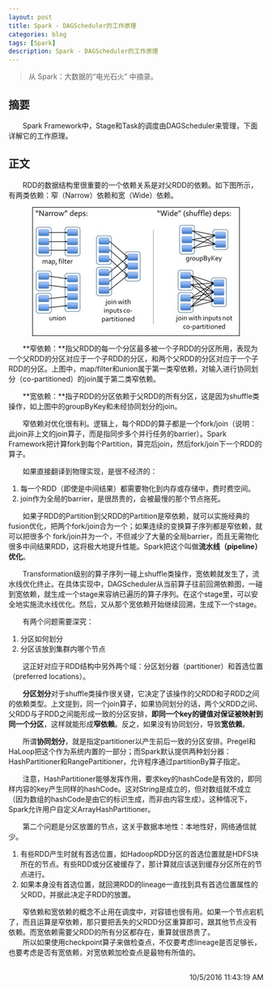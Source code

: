```yaml
---
layout: post
title: Spark - DAGScheduler的工作原理
categories: blog
tags: [Spark]
description: Spark - DAGScheduler的工作原理
---
```


> 从 Spark：大数据的“电光石火” 中摘录。

## 摘要 ##

　　Spark Framework中，Stage和Task的调度由DAGScheduler来管理，下面详解它的工作原理。

## 正文 ##

　　RDD的数据结构里很重要的一个依赖关系是对父RDD的依赖。如下图所示，有两类依赖：窄（Narrow）依赖和宽（Wide）依赖。

<center>
  <p><img src="/images/spark-dagscheduler/dagscheduler.png" align="center"></p>
</center>

　　**窄依赖：**指父RDD的每一个分区最多被一个子RDD的分区所用，表现为一个父RDD的分区对应于一个子RDD的分区，和两个父RDD的分区对应于一个子RDD的分区。上图中，map/filter和union属于第一类窄依赖，对输入进行协同划分（co-partitioned）的join属于第二类窄依赖。

　　**宽依赖：**指子RDD的分区依赖于父RDD的所有分区，这是因为shuffle类操作，如上图中的groupByKey和未经协同划分的join。

　　窄依赖对优化很有利。逻辑上，每个RDD的算子都是一个fork/join（说明：此join非上文的join算子，而是指同步多个并行任务的barrier）。Spark Framework把计算fork到每个Partition，算完后join，然后fork/join下一个RDD的算子。

　　如果直接翻译到物理实现，是很不经济的：

1. 每一个RDD（即使是中间结果）都需要物化到内存或存储中，费时费空间。
2. join作为全局的barrier，是很昂贵的，会被最慢的那个节点拖死。

　　如果子RDD的Partition到父RDD的Partition是窄依赖，就可以实施经典的fusion优化，把两个fork/join合为一个；如果连续的变换算子序列都是窄依赖，就可以把很多个 fork/join并为一个，不但减少了大量的全局barrier，而且无需物化很多中间结果RDD，这将极大地提升性能。Spark把这个叫做**流水线（pipeline）优化**。

　　Transformation级别的算子序列一碰上shuffle类操作，宽依赖就发生了，流水线优化终止。在具体实现中，DAGScheduler从当前算子往前回溯依赖图，一碰到宽依赖，就生成一个stage来容纳已遍历的算子序列。在这个stage里，可以安全地实施流水线优化。然后，又从那个宽依赖开始继续回溯，生成下一个stage。

　　有两个问题需要深究：

1. 分区如何划分
2. 分区该放到集群内哪个节点

　　这正好对应于RDD结构中另外两个域：分区划分器（partitioner）和首选位置（preferred locations）。

　　**分区划分**对于shuffle类操作很关键，它决定了该操作的父RDD和子RDD之间的依赖类型。上文提到，同一个join算子，如果协同划分的话，两个父RDD之间、父RDD与子RDD之间能形成一致的分区安排，**即同一个key的键值对保证被映射到同一个分区**，这样就能形成**窄依赖**。反之，如果没有协同划分，导致**宽依赖**。

　　所谓**协同划分**，就是指定partitioner以产生前后一致的分区安排。Pregel和HaLoop把这个作为系统内置的一部分；而Spark默认提供两种划分器：HashPartitioner和RangePartitioner，允许程序通过partitionBy算子指定。

　　注意，HashPartitioner能够发挥作用，要求key的hashCode是有效的，即同样内容的key产生同样的hashCode。这对String是成立的，但对数组就不成立（因为数组的hashCode是由它的标识生成，而非由内容生成）。这种情况下，Spark允许用户自定义ArrayHashPartitioner。

　　第二个问题是分区放置的节点，这关乎数据本地性：本地性好，网络通信就少。

1. 有些RDD产生时就有首选位置，如HadoopRDD分区的首选位置就是HDFS块所在的节点。有些RDD或分区被缓存了，那计算就应该送到缓存分区所在的节点进行。
2. 如果本身没有首选位置，就回溯RDD的lineage一直找到具有首选位置属性的父RDD，并据此决定子RDD的放置。

　　窄依赖和宽依赖的概念不止用在调度中，对容错也很有用。如果一个节点宕机了，而且运算是窄依赖，那只要把丢失的父RDD分区重算即可，跟其他节点没有依赖。而宽依赖需要父RDD的所有分区都存在，重算就很昂贵了。<br/>
　　所以如果使用checkpoint算子来做检查点，不仅要考虑lineage是否足够长，也要考虑是否有宽依赖，对宽依赖加检查点是最物有所值的。

<br/>

<div align="right">10/5/2016 11:43:19 AM </div>